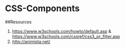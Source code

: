 # CSS-Components

##Resources
1. https://www.w3schools.com/howto/default.asp & https://www.w3schools.com/cssref/css3_pr_filter.asp
2. http://animista.net/
